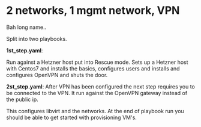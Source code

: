 2 networks, 1 mgmt network, VPN
===============================

Bah long name.. 

Split into two playbooks.

**1st_step.yaml**:  

Run against a Hetzner host put into Rescue mode.
Sets up a Hetzner host with Centos7 and installs the basics, configures users and installs and configures OpenVPN and shuts the door.

**2st_step.yaml**:
After VPN has been configured the next step requires you to be connected to the VPN. 
It run against the OpenVPN gateway instead of the public ip.

This configures libvirt and the networks.
At the end of playbook run you should be able to get started with provisioning VM's.

